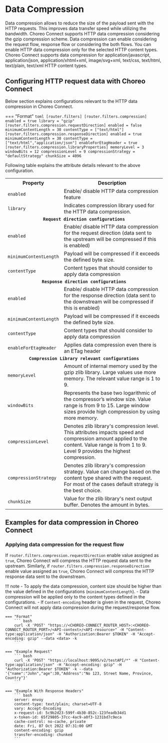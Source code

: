 # Data Compression
Data compression allows to reduce the size of the payload sent with the HTTP requests. This 
improves data transfer speed while utilizing the bandwidth. Choreo Connect supports HTTP data
compression considering the gzip compression scheme. Data compression can enable considering the request flow, 
response flow or considering the both flows. You can enable HTTP data compression only for the selected
HTTP content types. Choreo Connect supports data compression for application/javascript, application/json, application/xhtml+xml, 
image/svg+xml, text/css, text/html, text/plain, text/xml HTTP content types.

## Configuring HTTP request data with Choreo Connect

Below section explains configurations relevant to the HTTP data compression in Choreo Connect.

=== "Format"
    ```toml
    [router.filters]
    [router.filters.compression]
        enabled = true
        library = "gzip"
    [router.filters.compression.requestDirection]
        enabled = false
        minimumContentLength = 30
        contentType = ["text/html"]
    [router.filters.compression.responseDirection]
        enabled = true
        minimumContentLength = 30
        contentType = ["text/html","application/json"]
        enableForEtagHeader = true
    [router.filters.compression.libraryProperties]
        memoryLevel = 3
        windowBits = 12
        compressionLevel = 9
        compressionStrategy = "defaultStrategy"
        chunkSize = 4096
    ```

Following table explains the attribute details relevant to the above configuration.

<table>
    <tr>
        <th><b>Property</b></th>
        <th><b>Description</b></th>
    </tr>
    <tr>
        <td><code>enabled</code></td>
        <td>Enable/ disable HTTP data compression feature</td>
    </tr>
    <tr>
        <td><code>library</code></td>
        <td>Indicates compression library used for the HTTP data compression.</td>
    </tr>
    <tr>
        <td colspan="2"><center><code><b>Request direction configurations</b></code></center></td>
    </tr>
    <tr>
        <td><code>enabled</code></td>
        <td>Enable/ disable HTTP data compression for the request direction (data sent to the upstream will be compressed if this is enabled)</td>
    </tr>
    <tr>
        <td><code>minimumContentLength</code></td>
        <td>Payload will be compressed if it exceeds the defined byte size.</td>
    </tr>
    <tr>
        <td><code>contentType</code></td>
        <td>Content types that should consider to apply data compression</td>
    </tr>
    <tr>
        <td colspan="2"><center><code><b>Response direction configurations</b></code></center></td>
    </tr>
    <tr>
        <td><code>enabled</code></td>
        <td>Enable/ disable HTTP data compression for the response direction (data sent to the downstream will be compressed if this is enabled)</td>
    </tr>
    <tr>
        <td><code>minimumContentLength</code></td>
        <td>Payload will be compressed if it exceeds the defined byte size.</td>
    </tr>
    <tr>
        <td><code>contentType</code></td>
        <td>Content types that should consider to apply data compression</td>
    </tr>
    <tr>
        <td><code>enableForEtagHeader</code></td>
        <td>Applies data compression even there is an ETag header</td>
    </tr>
    <tr>
        <td colspan="2"><center><code><b>Compression Library relevant configurations</b></code></center></td>
    </tr>
    <tr>
        <td><code>memoryLevel</code></td>
        <td>
            Amount of internal memory used by the gzip zlib library. Large values use more memory. The relevant value range
            is 1 to 9.
        </td>
    </tr>
    <tr>
        <td><code>windowBits</code></td>
        <td>
            Represents the base two logarithmic of the compressor’s window size. Value range is from 9 to 15. Large window
            sizes provide high compression by using more memory.
        </td>
    </tr>
    <tr>
        <td><code>compressionLevel</code></td>
        <td>
            Denotes zlib library's compression level. This attributes impacts speed and compression amount applied to the 
            content. Value range is from 1 to 9. Level 9 provides the highest compression.
        </td>
    </tr>
    <tr>
        <td><code>compressionStrategy</code></td>
        <td>
            Denotes zlib library's compression strategy. Value can change based on the content type shared with the request. 
            For most of the cases default strategy is the best choice.
        </td>
    </tr>
    <tr>
        <td><code>chunkSize</code></td>
        <td>
            Value for the zlib library's next output buffer. Denotes the amount in bytes.
        </td>
    </tr>
</table>

## Examples for data compression in Choreo Connect

### Applying data compression for the request flow

If `router.filters.compression.requestDirection` enable value assigned as `true`, Choreo Connect will compress the HTTP request data
sent to the upstream. Similarly, if `router.filters.compression.responseDirection` enable value assigned as `true`, Choreo Connect 
will compress the HTTP response data sent to the downstream.

!!! note
    - To apply the data compression, content size should be higher than the value defined in the configurations (`minimumContentLength`).
    - Data compression will be applied only to the content types defined in the configurations.
    - If `Content-encoding` header is given in the request, Choreo Connect will not apply data compression during the request/response flow.

    === "Format"
        ``` bash
        curl -X 'POST' "https://<CHOREO-CONNECT_ROUTER_HOST>:<CHOREO-CONNECT_ROUTER_PORT>/<API-context>/<API-resource>" -H "Content-type:application/json" -H "Authorization:Bearer $TOKEN" -H "Accept-encoding: gzip" --data <data> -k
        ```

    === "Example Request"
        ``` bash
        curl -X 'POST' "https://localhost:9095/v2/testAPI/*" -H "Content-type:application/json" -H "Accept-encoding: gzip" -H "Authorization:Bearer $TOKEN" -k --data '{"name":"John","age":30,"Address":"No 123, Street Name, Province, Country"}'
        ```

    === "Example With Response Headers"
        ``` bash
        server: envoy
        content-type: text/plain; charset=UTF-8
        vary: Accept-Encoding
        x-request-id: 5c9b2d23-599f-4b30-852c-123feadb34d1
        x-token-id: 65f29805-37cc-4ac9-a0f3-1231bd7c9eca
        cache-control: no-cache, private
        date: Fri, 07 Oct 2022 07:31:00 GMT
        content-encoding: gzip
        transfer-encoding: chunked
        ```

